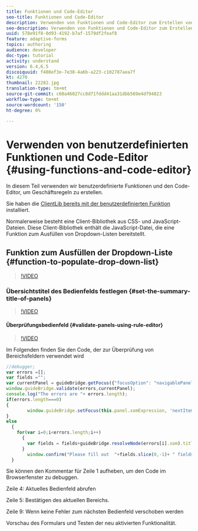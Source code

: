```yaml
---
title: Funktionen und Code-Editor
seo-title: Funktionen und Code-Editor
description: Verwenden von Funktionen und Code-Editor zum Erstellen von Geschäftsregeln
seo-description: Verwenden von Funktionen und Code-Editor zum Erstellen von Geschäftsregeln
uuid: 578e91f8-0d93-4192-b7af-1579df2feaf8
feature: adaptive-forms
topics: authoring
audience: developer
doc-type: tutorial
activity: understand
version: 6.4,6.5
discoiquuid: f480ef3e-7e38-4a6b-a223-c102787aea7f
kt: 4270
thumbnail: 22282.jpg
translation-type: tm+mt
source-git-commit: c60a46027cc8d71fddd41aa31dbb569e4df94823
workflow-type: tm+mt
source-wordcount: '150'
ht-degree: 0%

---
```



# Verwenden von benutzerdefinierten Funktionen und Code-Editor {#using-functions-and-code-editor}

In diesem Teil verwenden wir benutzerdefinierte Funktionen und den Code-Editor, um Geschäftsregeln zu erstellen.

Sie haben die [ClientLib bereits mit der benutzerdefinierten Funktion](assets/client-libs-and-logo.zip) installiert.

Normalerweise besteht eine Client-Bibliothek aus CSS- und JavaScript-Dateien. Diese Client-Bibliothek enthält die JavaScript-Datei, die eine Funktion zum Ausfüllen von Dropdown-Listen bereitstellt.


## Funktion zum Ausfüllen der Dropdown-Liste {#function-to-populate-drop-down-list}

>[!VIDEO](https://video.tv.adobe.com/v/22282?quality=9&learn=on)

### Übersichtstitel des Bedienfelds festlegen {#set-the-summary-title-of-panels}

>[!VIDEO](https://video.tv.adobe.com/v/28387?quality=9&learn=on)

#### Überprüfungsbedienfeld {#validate-panels-using-rule-editor}

>[!VIDEO](https://video.tv.adobe.com/v/28409?quality=9&learn=on)

Im Folgenden finden Sie den Code, der zur Überprüfung von Bereichsfeldern verwendet wird

```javascript
//debugger;
var errors =[];
var fields ="";
var currentPanel = guideBridge.getFocus({"focusOption": "navigablePanel"});
window.guideBridge.validate(errors,currentPanel);
console.log("The errors are "+ errors.length);
if(errors.length===0)
{
        window.guideBridge.setFocus(this.panel.somExpression, 'nextItem', true);
}
else
  {
    for(var i=0;i<errors.length;i++)
      {
        var fields = fields+guideBridge.resolveNode(errors[i].som).title+" , ";
      }
        window.confirm("Please fill out  "+fields.slice(0,-1)+ " fields");
  }
```

Sie können den Kommentar für Zeile 1 aufheben, um den Code im Browserfenster zu debuggen.

Zeile 4: Aktuelles Bedienfeld abrufen

Zeile 5: Bestätigen des aktuellen Bereichs.

Zeile 9: Wenn keine Fehler zum nächsten Bedienfeld verschoben werden

Vorschau des Formulars und Testen der neu aktivierten Funktionalität.
